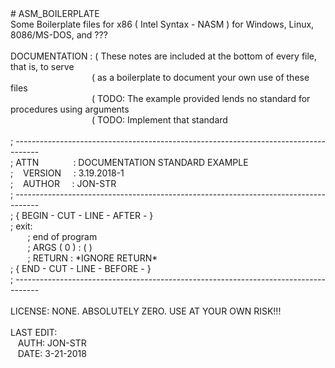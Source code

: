 <html>
# ASM_BOILERPLATE																					<br />
Some Boilerplate files for x86 ( Intel Syntax - NASM  ) for Windows, Linux, 8086/MS-DOS, and ??? 	<br /> 
																									<br />
DOCUMENTATION : ( These notes are included at the bottom of every file, that is, to serve <br />			
&nbsp&nbsp&nbsp&nbsp&nbsp&nbsp&nbsp&nbsp&nbsp&nbsp&nbsp&nbsp&nbsp&nbsp&nbsp&nbsp&nbsp&nbsp&nbsp&nbsp&nbsp&nbsp&nbsp&nbsp&nbsp&nbsp&nbsp&nbsp&nbsp&nbsp&nbsp&nbsp ( as a boilerplate to document your own use of these files 	    <br />
&nbsp&nbsp&nbsp&nbsp&nbsp&nbsp&nbsp&nbsp&nbsp&nbsp&nbsp&nbsp&nbsp&nbsp&nbsp&nbsp&nbsp&nbsp&nbsp&nbsp&nbsp&nbsp&nbsp&nbsp&nbsp&nbsp&nbsp&nbsp&nbsp&nbsp&nbsp&nbsp ( TODO: The example provided lends no standard for procedures using arguments <br />
&nbsp&nbsp&nbsp&nbsp&nbsp&nbsp&nbsp&nbsp&nbsp&nbsp&nbsp&nbsp&nbsp&nbsp&nbsp&nbsp&nbsp&nbsp&nbsp&nbsp&nbsp&nbsp&nbsp&nbsp&nbsp&nbsp&nbsp&nbsp&nbsp&nbsp&nbsp&nbsp ( TODO: Implement that standard <br />
																									<br />
; ------------------------------------------------------------------------------------				<br />	
; ATTN &nbsp&nbsp&nbsp&nbsp&nbsp&nbsp&nbsp&nbsp&nbsp&nbsp&nbsp&nbsp : DOCUMENTATION STANDARD EXAMPLE														<br />	
; &nbsp&nbsp VERSION&nbsp&nbsp&nbsp&nbsp : 3.19.2018-1																			<br />	
; &nbsp&nbsp AUTHOR&nbsp&nbsp&nbsp&nbsp : JON-STR																				<br />
; ------------------------------------------------------------------------------------				<br />	
; { BEGIN - CUT - LINE - AFTER - }																	<br />	
; exit:																								<br />		
&nbsp&nbsp&nbsp&nbsp&nbsp&nbsp ; end of program																			<br />	
&nbsp&nbsp&nbsp&nbsp&nbsp&nbsp ; ARGS ( 0 ) : (  )																			<br />	
&nbsp&nbsp&nbsp&nbsp&nbsp&nbsp ; RETURN     : *IGNORE RETURN*																<br />	
; { END - CUT - LINE - BEFORE - }																	<br />	
; ------------------------------------------------------------------------------------				<br />		
																									<br />
LICENSE: NONE. ABSOLUTELY ZERO. USE AT YOUR OWN RISK!!! 											<br /> 
																									<br />
LAST EDIT: 																							<br /> 
&nbsp&nbsp&nbspAUTH: JON-STR  																		<br />
&nbsp&nbsp&nbspDATE: 3-21-2018  																	<br />
</html>
